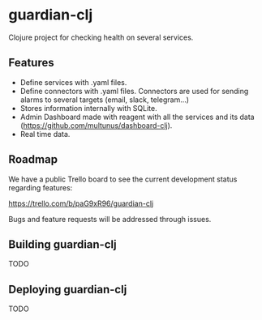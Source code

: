 # guardian-clj

Clojure project for checking health on several services.

## Features

* Define services with .yaml files.
* Define connectors with .yaml files. Connectors are used for sending alarms to several targets (email, slack, telegram...)
* Stores information internally with SQLite.
* Admin Dashboard made with reagent with all the services and its data (https://github.com/multunus/dashboard-clj).
* Real time data.

## Roadmap

We have a public Trello board to see the current development status regarding features:

https://trello.com/b/paG9xR96/guardian-clj

Bugs and feature requests will be addressed through issues.

## Building guardian-clj

TODO

## Deploying guardian-clj

TODO
